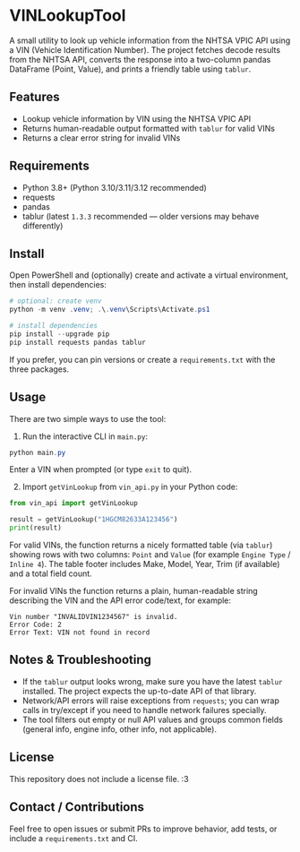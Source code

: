 # VINLookupTool

A small utility to look up vehicle information from the NHTSA VPIC API using a VIN (Vehicle Identification Number). The project fetches decode results from the NHTSA API, converts the response into a two-column pandas DataFrame (Point, Value), and prints a friendly table using `tablur`.

## Features

- Lookup vehicle information by VIN using the NHTSA VPIC API
- Returns human-readable output formatted with `tablur` for valid VINs
- Returns a clear error string for invalid VINs

## Requirements

- Python 3.8+ (Python 3.10/3.11/3.12 recommended)
- requests
- pandas
- tablur (latest `1.3.3` recommended — older versions may behave differently)

## Install

Open PowerShell and (optionally) create and activate a virtual environment, then install dependencies:

```powershell
# optional: create venv
python -m venv .venv; .\.venv\Scripts\Activate.ps1

# install dependencies
pip install --upgrade pip
pip install requests pandas tablur
```

If you prefer, you can pin versions or create a `requirements.txt` with the three packages.

## Usage

There are two simple ways to use the tool:

1. Run the interactive CLI in `main.py`:

```powershell
python main.py
```

Enter a VIN when prompted (or type `exit` to quit).

2. Import `getVinLookup` from `vin_api.py` in your Python code:

```python
from vin_api import getVinLookup

result = getVinLookup("1HGCM82633A123456")
print(result)
```

For valid VINs, the function returns a nicely formatted table (via `tablur`) showing rows with two columns: `Point` and `Value` (for example `Engine Type` / `Inline 4`). The table footer includes Make, Model, Year, Trim (if available) and a total field count.

For invalid VINs the function returns a plain, human-readable string describing the VIN and the API error code/text, for example:

```
Vin number "INVALIDVIN1234567" is invalid.
Error Code: 2
Error Text: VIN not found in record
```

## Notes & Troubleshooting

- If the `tablur` output looks wrong, make sure you have the latest `tablur` installed. The project expects the up-to-date API of that library.
- Network/API errors will raise exceptions from `requests`; you can wrap calls in try/except if you need to handle network failures specially.
- The tool filters out empty or null API values and groups common fields (general info, engine info, other info, not applicable).

## License

This repository does not include a license file. :3

## Contact / Contributions

Feel free to open issues or submit PRs to improve behavior, add tests, or include a `requirements.txt` and CI.
